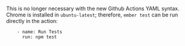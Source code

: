 This is no longer necessary with the new Github Actions YAML syntax. Chrome is
installed in `ubuntu-latest`; therefore, `ember test` can be run directly in the
action:

```
    - name: Run Tests
      run: npm test
```

